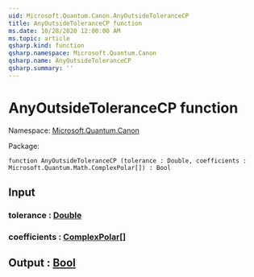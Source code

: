 ```yaml
---
uid: Microsoft.Quantum.Canon.AnyOutsideToleranceCP
title: AnyOutsideToleranceCP function
ms.date: 10/28/2020 12:00:00 AM
ms.topic: article
qsharp.kind: function
qsharp.namespace: Microsoft.Quantum.Canon
qsharp.name: AnyOutsideToleranceCP
qsharp.summary: ''
---
```


# AnyOutsideToleranceCP function

Namespace: [Microsoft.Quantum.Canon](xref:Microsoft.Quantum.Canon)

Package: [](https://nuget.org/packages/)




```qsharp
function AnyOutsideToleranceCP (tolerance : Double, coefficients : Microsoft.Quantum.Math.ComplexPolar[]) : Bool
```


## Input

### tolerance : [Double](xref:microsoft.quantum.lang-ref.double)




### coefficients : [ComplexPolar](xref:Microsoft.Quantum.Math.ComplexPolar)[]





## Output : [Bool](xref:microsoft.quantum.lang-ref.bool)

